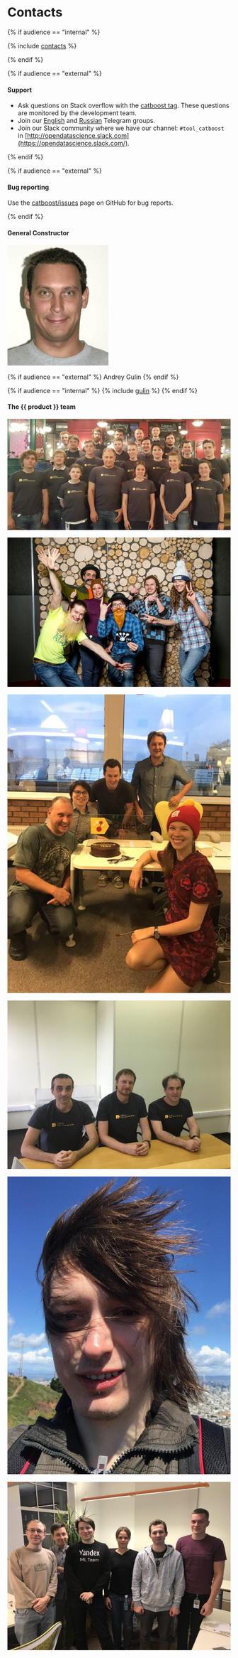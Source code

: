 # Contacts

{% if audience == "internal" %}

{% include [contacts](../yandex_specific/_includes/contacts.md) %}

{% endif %}

{% if audience == "external" %}

#### Support

- Ask questions on Stack overflow with the [catboost tag](https://stackoverflow.com/questions/tagged/catboost). These questions are monitored by the development team.
- Join our [English](https://t.me/catboost_en) and [Russian](https://t.me/catboost_ru) Telegram groups.
- Join our Slack community where we have our channel: `#tool_catboost` in [http://opendatascience.slack.com](https://opendatascience.slack.com/).

{% endif %}

{% if audience == "external" %}

#### Bug reporting

Use the [catboost/issues](https://github.com/catboost/catboost/issues) page on GitHub for bug reports.

{% endif %}

#### General Constructor

![](../images-people/gulin.jpg)

{% if audience == "external" %} Andrey Gulin {% endif %}

{% if audience == "internal" %} {% include [gulin](../yandex_specific/_includes/gulin.md) %} {% endif %}


#### The {{ product }} team

![](../images-people/all-after-release.jpg)

![](../images-people/catboost-team.jpg)

![](../images-people/catboost-team-2.jpg)

![](../images-people/catboost-novosib-group.jpg)

![](../images-people/catboost-team-3.jpg)

![](../images-people/catboost-team-4.jpg)
